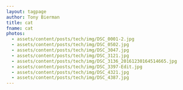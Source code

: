 ```yaml
---
layout: tagpage
author: Tony Bierman
title: cat
fname: cat
photos:
  - assets/content/posts/tech/img/DSC_0001-2.jpg
  - assets/content/posts/tech/img/DSC_0502.jpg
  - assets/content/posts/tech/img/DSC_3047.jpg
  - assets/content/posts/tech/img/DSC_3121.jpg
  - assets/content/posts/tech/img/DSC_3136_20161230164514665.jpg
  - assets/content/posts/tech/img/DSC_3397-Edit.jpg
  - assets/content/posts/tech/img/DSC_4321.jpg
  - assets/content/posts/tech/img/DSC_4387.jpg
---
```

